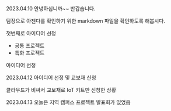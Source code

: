 2023.04.10
안녕하십니까~~ 반갑습니다.

팀장으로 아젠다를 확인하기 위한 markdown 파일을 확인하도록 해봅시다.

첫번째로 아이디어 선정
- 공통 프로젝트
- 특화 프로젝트


아이디어 선정


2023.04.12 
아이디어 선정 및 교보재 신청

클라우드가 비싸서 교보재로 IoT 키트만 신청한 상황

2023.04.13
오늘은 지역 캠퍼스 프로젝트 발표회가 있었음